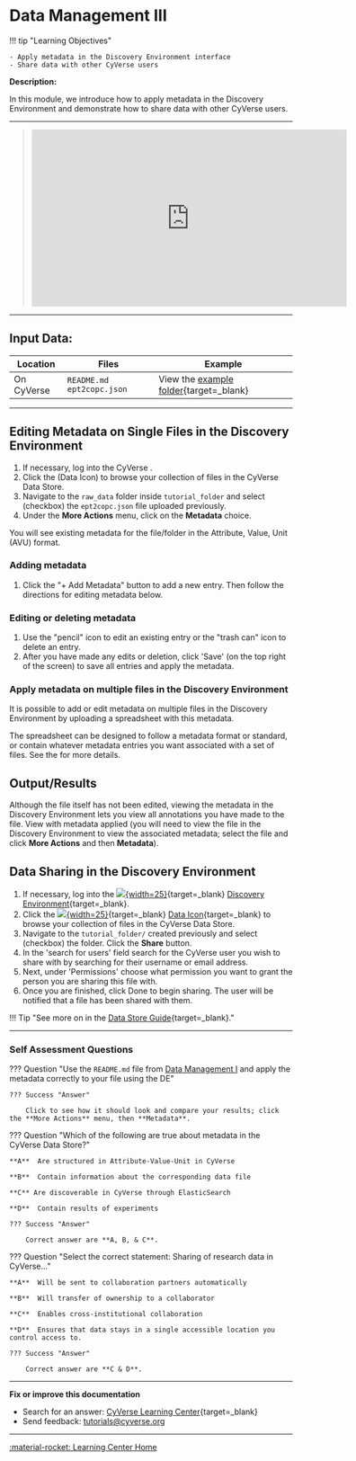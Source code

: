 [de]: assets/de/logos/deIcon.svg
[home]: assets/de/menu_items/homeIcon.svg
[data]: assets/de/menu_items/dataIcon.svg
[apps]: assets/de/menu_items/appsIcon.svg
[analysis]: assets/de/menu_items/analysisIcon.svg
[shell]: assets/de/menu_items/webshellIcon.svg
[team]: assets/de/menu_items/teamsIcon.svg
[bank]: assets/de/menu_items/bank.svg
[help]: assets/de/menu_items/helpIcon.svg

# Data Management III

!!! tip "Learning Objectives"

    - Apply metadata in the Discovery Environment interface
    - Share data with other CyVerse users

**Description:**

In this module, we introduce how to apply metadata in the Discovery Environment and demonstrate how to share data with other CyVerse users.

---
> <div class="video-container">
> <iframe width="560" height="315" src="https://www.youtube.com/embed/shqShSoTOW8" title="YouTube video player" frameborder="0" allow="accelerometer; autoplay; clipboard-write; encrypted-media; gyroscope; picture-in-picture" allowfullscreen></iframe>
> </div>

------------------------------------------------------------------------

## Input Data:

| Location | Files | Example |
|--------|-------------|---------|
| On CyVerse | `README.md` `ept2copc.json` | View the [example folder](https://data.cyverse.org/dav-anon/iplant/home/shared/usda/usfs/r3/coconino/training_data/mahan/){target=_blank} |                    

---------------------------------------------------------------

## Editing Metadata on Single Files in the Discovery Environment

1.  If necessary, log into the CyVerse .
2.  Click the (Data Icon) to browse your collection of files in the CyVerse Data Store.
3.  Navigate to the `raw_data` folder inside `tutorial_folder` and select (checkbox) the `ept2copc.json` file uploaded previously.
4.  Under the **More Actions** menu, click on the **Metadata** choice.

You will see existing metadata for the file/folder in the Attribute, Value, Unit (AVU) format.

### Adding metadata

1.  Click the "+ Add Metadata" button to add a new entry. Then follow the directions for editing metadata below.

### Editing or deleting metadata

1.  Use the "pencil" icon to edit an existing entry or the "trash can" icon to delete an entry.
2.  After you have made any edits or deletion, click 'Save' (on the top right of the screen) to save all entries and apply the metadata.

### Apply metadata on multiple files in the Discovery Environment

It is possible to add or edit metadata on multiple files in the Discovery Environment by uploading a spreadsheet with this metadata. 

The spreadsheet can be designed to follow a metadata format or standard, or contain whatever metadata entries you want associated with a set of files. See the for more details.

## Output/Results

Although the file itself has not been edited, viewing the metadata in the Discovery Environment lets you view all annotations you have made to the file. View with metadata applied (you will need to view the file in the Discovery Environment to view the associated metadata; select the file and click **More Actions** and then **Metadata**).

## Data Sharing in the Discovery Environment

1.  If necessary, log into the [![][de]{width=25}](https://de.cyverse.org){target=_blank} [Discovery Environment](https://de.cyverse.org){target=_blank}.
2.  Click the [![][data]{width=25}](https://de.cyverse.org/data/){target=_blank} [Data Icon](https://de.cyverse.org/data){target=_blank} to browse your collection of files in the CyVerse Data Store.
3.  Navigate to the `tutorial_folder/` created previously and select (checkbox) the folder. Click the **Share** button.
4.  In the 'search for users' field search for the CyVerse user you wish to share with by searching for their username or email address.
5.  Next, under 'Permissions' choose what permission you want to grant the person you are sharing this file with.
6.  Once you are finished, click Done to begin sharing. The user will be notified that a file has been shared with them.

!!! Tip "See more on in the [Data Store Guide](https://learning.cyverse.org/ds/share/#share-a-filefolder-in-the-discovery-environment-with-another-cyverse-user-or-group){target=_blank}."

------------------------------------------------------------------------

### Self Assessment Questions

??? Question "Use the `README.md` file from [Data Management I](step4.md) and apply the metadata correctly to your file using the DE"

    ??? Success "Answer"

        Click to see how it should look and compare your results; click the **More Actions** menu, then **Metadata**.

??? Question "Which of the following are true about metadata in the CyVerse Data Store?"

    **A**  Are structured in Attribute-Value-Unit in CyVerse

    **B**  Contain information about the corresponding data file

    **C** Are discoverable in CyVerse through ElasticSearch

    **D**  Contain results of experiments

    ??? Success "Answer"
      
        Correct answer are **A, B, & C**.


??? Question "Select the correct statement: Sharing of research data in CyVerse..."

    **A**  Will be sent to collaboration partners automatically
  
    **B**  Will transfer of ownership to a collaborator

    **C**  Enables cross-institutional collaboration

    **D**  Ensures that data stays in a single accessible location you control access to.

    ??? Success "Answer"

        Correct answer are **C & D**.

-----------------------------------------------------------------------

**Fix or improve this documentation**

  - Search for an answer:
     [CyVerse Learning Center](https://learning.cyverse.org){target=_blank}
  - Send feedback: <tutorials@cyverse.org>
  
------------------------------------------------------------------------

[:material-rocket: Learning Center Home](http://learning.cyverse.org/)
